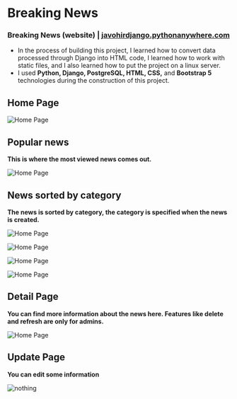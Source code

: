 # Breaking News
### **Breaking News (website)** | [javohirdjango.pythonanywhere.com](https://javohirdjango.pythonanywhere.com)
 - In the process of building this project, I learned how to convert data processed through Django into HTML code, I learned how to work with static files, and I also learned how to put the project on a linux server.
 - I used **Python, Django, PostgreSQL, HTML, CSS,** and **Bootstrap 5** technologies during the construction of this project.
## Home Page
![Home Page](https://avatars.mds.yandex.net/get-images-cbir/4303470/lTtWtDyc0y7YWNB3z2SqWw2937/ocr)
## Popular news
**This is where the most viewed news comes out.**

![Home Page](https://avatars.mds.yandex.net/get-images-cbir/4303985/YnieGZ22ONVz8GLn8wOxyQ3064/ocr)

## News sorted by category
**The news is sorted by category, the category is specified when the news is created.**

![Home Page](https://avatars.mds.yandex.net/get-images-cbir/1007343/9GW7JrCNs3n9iWjkrZLKGw3185/ocr)

![Home Page](https://avatars.mds.yandex.net/get-images-cbir/1905306/Fx3A2mN9gCUD8l4RjafHkA3429/ocr)

![Home Page](https://avatars.mds.yandex.net/get-images-cbir/478036/4DizKCbV64DRzCeSYLhiog3485/ocr)

![Home Page](https://avatars.mds.yandex.net/get-images-cbir/3524248/oOq4uh4WpwUMBCrpzaNDfA3539/ocr)

## Detail Page
**You can find more information about the news here. Features like delete and refresh are only for admins.**

![Home Page](https://avatars.mds.yandex.net/get-images-cbir/4577172/d_bRnnyqAn_11FsCYNMpzw3647/ocr)


## Update Page
**You can edit some information**

![nothing](https://avatars.mds.yandex.net/get-images-cbir/1535136/tnvOyyLnRu-yHw8I2BPQIg3829/ocr)
